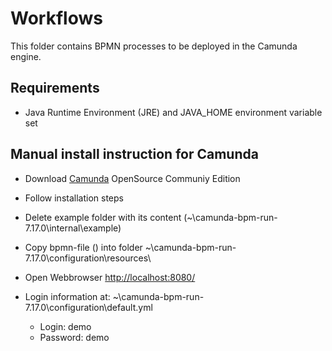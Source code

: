 # Workflows

This folder contains BPMN processes to be deployed in the Camunda engine.

## Requirements
* Java Runtime Environment (JRE) and JAVA_HOME environment variable set

## Manual install instruction for Camunda

* Download [Camunda](https://camunda.com/download/) OpenSource Communiy Edition
* Follow installation steps
* Delete example folder with its content (~\camunda-bpm-run-7.17.0\internal\example)
* Copy bpmn-file ([](workflow_1_provideCan.bpmn)) into folder ~\camunda-bpm-run-7.17.0\configuration\resources\  

* Open Webbrowser [http://localhost:8080/](http://localhost:8080/)
* Login information at:  ~\camunda-bpm-run-7.17.0\configuration\default.yml
    * Login: demo 
    * Password: demo